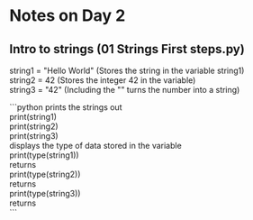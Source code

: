 # Notes on Day 2

## Intro to strings (01 Strings First steps.py)

string1 = "Hello World" (Stores the string in the variable string1)<br>
string2 = 42 (Stores the integer 42 in the variable)<br>
string3 = "42" (Including the "" turns the number into a string)<br>
<p>
```python
prints the strings out<br>
print(string1)<br>
print(string2)<br>
print(string3)<br>
displays the type of data stored in the variable<br>
print(type(string1))<br>
returns <class 'str'><br>
print(type(string2))<br>
returns <class 'int'><br>
print(type(string3))<br>
returns <class 'str'><br>
```

